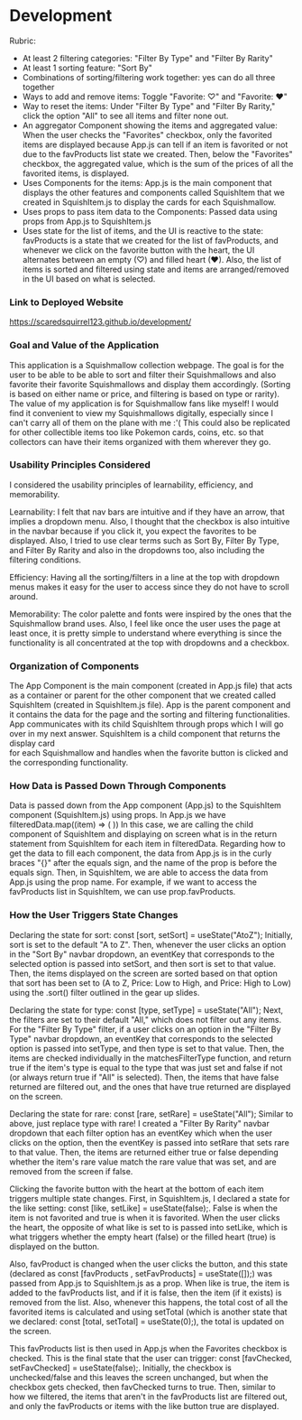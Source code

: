 # Development
Rubric:
- At least 2 filtering categories: "Filter By Type" and "Filter By Rarity"
- At least 1 sorting feature: "Sort By"
- Combinations of sorting/filtering work together: yes can do all three together
- Ways to add and remove items: Toggle "Favorite: ♡" and "Favorite: ♥"
- Way to reset the items: Under "Filter By Type" and "Filter By Rarity," click
the option "All" to see all items and filter none out.
- An aggregator Component showing the items and aggregated value: When the user
checks the "Favorites" checkbox, only the favorited items are displayed
because App.js can tell if an item is favorited or not due to the favProducts
list state we created. Then, below the "Favorites" checkbox, the aggregated
value, which is the sum of the prices of all the favorited items, is displayed.
- Uses Components for the items: App.js is the main component that displays
the other features and components called SquishItem that we created in
SquishItem.js to display the cards for each Squishmallow.
- Uses props to pass item data to the Components: Passed data using props from
App.js to SquishItem.js <SquishItem item={item} key={item.name} setTotal={setTotal} favProducts={favProducts} setFavProducts={setFavProducts}/>
- Uses state for the list of items, and the UI is reactive to the state: 
favProducts is a state that we created for the list of favProducts, and whenever
we click on the favorite button with the heart, the UI alternates between an
empty (♡) and filled heart (♥). Also, the list of items is sorted and filtered
using state and items are arranged/removed in the UI based on what is selected.

### Link to Deployed Website
https://scaredsquirrel123.github.io/development/

### Goal and Value of the Application
This application is a Squishmallow collection webpage. The goal is for the user
to be able to be able to sort and filter their Squishmallows and also favorite
their favorite Squishmallows and display them accordingly. (Sorting is based on
either name or price, and filtering is based on type or rarity). The value of my
application is for Squishmallow fans like myself! I would find it convenient to
view my Squishmallows digitally, especially since I can't carry all of them
on the plane with me :'( This could also be replicated for other collectible
items too like Pokemon cards, coins, etc. so that collectors can have their
items organized with them wherever they go.


### Usability Principles Considered
I considered the usability principles of learnability, efficiency,
and memorability.

Learnability: I felt that nav bars are intuitive and if they have an arrow,
that implies a dropdown menu. Also, I thought that the checkbox is also 
intuitive in the navbar because if you click it, you expect the favorites to
be displayed. Also, I tried to use clear terms such as Sort By, Filter By Type,
and Filter By Rarity and also in the dropdowns too, also including the filtering
conditions.

Efficiency: Having all the sorting/filters in a line at the top with dropdown 
menus makes it easy for the user to access since they do not have to scroll 
around.

Memorability: The color palette and fonts were inspired by the ones that the
Squishmallow brand uses. Also, I feel like once the user uses the page at least
once, it is pretty simple to understand where everything is since the 
functionality is all concentrated at the top with dropdowns and a checkbox.


### Organization of Components
The App Component is the main component (created in App.js file) that acts as a 
container or parent for the other component that we created called SquishItem 
(created in SquishItem.js file). App is the parent component and it contains the
data for the page and the sorting and filtering functionalities. App 
communicates with its child SquishItem through props which I will go over in 
my next answer. SquishItem is a child component that returns the display card  
for each Squishmallow and handles when the favorite button is clicked
and the corresponding functionality. 


### How Data is Passed Down Through Components
Data is passed down from the App component (App.js) to the SquishItem component
(SquishItem.js) using props. In App.js we have filteredData.map((item) => ( 
 <SquishItem item={item} key={item.name} setTotal={setTotal} favProducts={favProducts} setFavProducts={setFavProducts}/>))
In this case, we are calling the child component of SquishItem and displaying
on screen what is in the return statement from SquishItem for each item in
filteredData. Regarding how to get the data to fill each component, the data
from App.js is in the curly braces "{}" after the equals sign, and the 
name of the prop is before the equals sign. Then, in SquishItem, we are able
to access the data from App.js using the prop name. For example, if we
want to access the favProducts list in SquishItem, we can use prop.favProducts.


### How the User Triggers State Changes
Declaring the state for sort: const [sort, setSort] = useState("AtoZ");
Initially, sort is set to the default "A to Z". Then, whenever the user clicks
an option in the "Sort By" navbar dropdown, an eventKey that corresponds
to the selected option is passed into setSort, and then sort is set to that
value. Then, the items displayed on the screen are sorted based on that option
that sort has been set to (A to Z, Price: Low to High, and Price: High to Low)
using the .sort() filter outlined in the gear up slides.

Declaring the state for type: const [type, setType] = useState("All"); 
Next, the filters are set to their default "All," which does not filter out any
items. For the "Filter By Type" filter, if a user clicks on an option
in the "Filter By Type" navbar dropdown, an eventKey that corresponds to the
selected option is passed into setType, and then type is set to that value.
Then, the items are checked individually in the matchesFilterType function, and
return true if the item's type is equal to the type that was just set and false 
if not (or always return true if "All" is selected). Then, the items that have
false returned are filtered out, and the ones that have true returned are
displayed on the screen.

Declaring the state for rare: const [rare, setRare] = useState("All");
Similar to above, just replace type with rare! I created a "Filter By Rarity"
navbar dropdown that each filter option has an eventKey which when the user
clicks on the option, then the eventKey is passed into setRare that sets rare 
to that value. Then, the items are returned either true or false depending 
whether the item's rare value match the rare value that was set, and are removed
from the screen if false.

Clicking the favorite button with the heart at the bottom of each item triggers 
multiple state changes. First, in SquishItem.js, I declared a state for the like
setting: const [like, setLike] = useState(false);. False is when the item is not 
favorited and true is when it is favorited. When the user clicks the heart, the
opposite of what like is set to is passed into setLike, which is what triggers
whether the empty heart (false) or the filled heart (true) is displayed on the
button. 

Also, favProduct is changed when the user clicks the button, and this
state (declared as const [favProducts , setFavProducts] = useState([]);)
was passed from App.js to SquishItem.js as a prop. When like is true, the item
is added to the favProducts list, and if it is false, then the item (if it
exists) is removed from the list. Also, whenever this happens, the total cost of
all the favorited items is calculated and using setTotal (which is another state
that we declared: const [total, setTotal] = useState(0);), the total is updated
on the screen. 

This favProducts list is then used in App.js when the Favorites checkbox 
is checked. This is the final state that the user can trigger: 
const [favChecked, setFavChecked] = useState(false);. Initially,
the checkbox is unchecked/false and this leaves the screen unchanged, but
when the checkbox gets checked, then favChecked turns to true. Then,
similar to how we filtered, the items that aren't in the favProducts list are
filtered out, and only the favProducts or items with the like button true are
displayed.